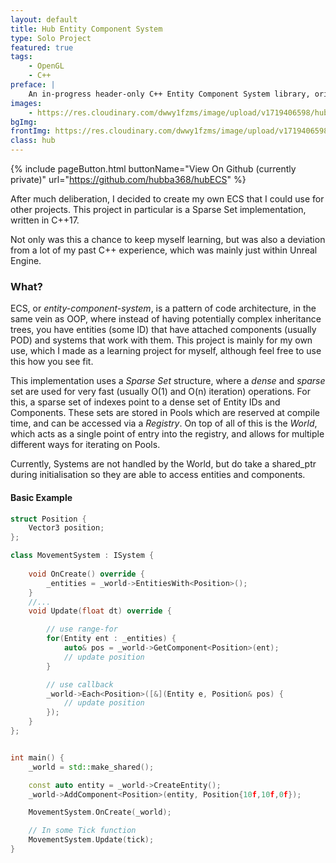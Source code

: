 ```yaml
---
layout: default
title: Hub Entity Component System
type: Solo Project
featured: true
tags:
    - OpenGL
    - C++
preface: |
    An in-progress header-only C++ Entity Component System library, originally designed for use with Raylib, but migrated to a more general version for my own use.
images:
    - https://res.cloudinary.com/dwwy1fzms/image/upload/v1719406598/hubecs_k8gs8u.gif
bgImg:
frontImg: https://res.cloudinary.com/dwwy1fzms/image/upload/v1719406598/hubecs_k8gs8u.gif
class: hub
---
```


{% include pageButton.html buttonName="View On Github (currently private)" url="https://github.com/hubba368/hubECS" %}


After much deliberation, I decided to create my own ECS that I could use for other projects. This project in particular is a Sparse Set implementation, written in C++17.

Not only was this a chance to keep myself learning, but was also a deviation from a lot of my past C++ experience, which was mainly just within Unreal Engine.


### What?

ECS, or _entity-component-system_, is a pattern of code architecture, in the same vein as OOP, where instead of having potentially complex inheritance trees, you have entities (some ID) that have attached components (usually POD) and systems that work with them. 
This project is mainly for my own use, which I made as a learning project for myself, although feel free to use this how you see fit.

This implementation uses a _Sparse Set_ structure, where a _dense_ and _sparse_ set are used for very fast (usually O(1) and O(n) iteration) operations. For this, a sparse set of indexes point to a dense set of Entity IDs and Components.
These sets are stored in Pools which are reserved at compile time, and can be accessed via a _Registry_.
On top of all of this is the _World_, which acts as a single point of entry into the registry, and allows for multiple different ways for iterating on Pools.

Currently, Systems are not handled by the World, but do take a shared_ptr during initialisation so they are able to access entities and components.

#### Basic Example

```cpp
struct Position {
    Vector3 position;
};

class MovementSystem : ISystem {
    
    void OnCreate() override {
        _entities = _world->EntitiesWith<Position>();
    }
    //...
    void Update(float dt) override {

        // use range-for
        for(Entity ent : _entities) {
            auto& pos = _world->GetComponent<Position>(ent);
            // update position
        }

        // use callback
        _world->Each<Position>([&](Entity e, Position& pos) {
            // update position
        });
    }
};


int main() {
    _world = std::make_shared();

    const auto entity = _world->CreateEntity();
    _world->AddComponent<Position>(entity, Position{10f,10f,0f});

    MovementSystem.OnCreate(_world);

    // In some Tick function
    MovementSystem.Update(tick);
}
```
